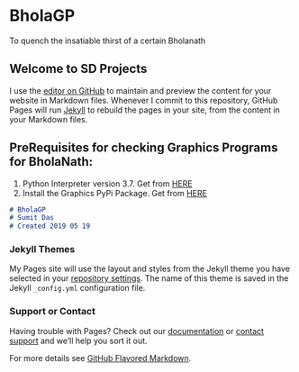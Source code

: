 # BholaGP
To quench the insatiable thirst of a certain Bholanath

## Welcome to SD Projects

I use the [editor on GitHub](https://github.com/RustyNails8/BholaGP/edit/master/README.md) to maintain and preview the content for your website in Markdown files. Whenever I commit to this repository, GitHub Pages will run [Jekyll](https://jekyllrb.com/) to rebuild the pages in your site, from the content in your Markdown files.

## PreRequisites for checking Graphics Programs for BholaNath:
1. Python Interpreter version 3.7. Get from [HERE](https://www.python.org/)
2. Install the Graphics PyPi Package. Get from [HERE](https://pypi.org/project/graphics/)

```markdown
# BholaGP
# Sumit Das
# Created 2019 05 19
```


### Jekyll Themes

My Pages site will use the layout and styles from the Jekyll theme you have selected in your [repository settings](https://github.com/RustyNails8/SAPonAIXandOracle/settings). The name of this theme is saved in the Jekyll `_config.yml` configuration file.

### Support or Contact

Having trouble with Pages? Check out our [documentation](https://help.github.com/categories/github-pages-basics/) or [contact support](https://github.com/contact) and we’ll help you sort it out.

For more details see [GitHub Flavored Markdown](https://guides.github.com/features/mastering-markdown/).
